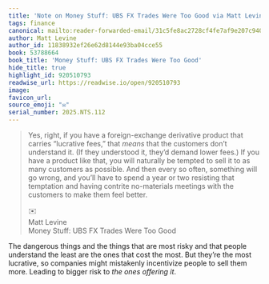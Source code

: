 ```yaml
---
title: 'Note on Money Stuff: UBS FX Trades Were Too Good via Matt Levine'
tags: finance
canonical: mailto:reader-forwarded-email/31c5fe8ac2728cf4fe7af9e207c94006
author: Matt Levine
author_id: 11838932ef26e62d8144e93ba04cce55
book: 53788664
book_title: 'Money Stuff: UBS FX Trades Were Too Good'
hide_title: true
highlight_id: 920510793
readwise_url: https://readwise.io/open/920510793
image:
favicon_url:
source_emoji: "✉️"
serial_number: 2025.NTS.112
---
```

> Yes, right, if you have a foreign-exchange derivative product that carries “lucrative fees,” that *means* that the customers don’t understand it. (If they understood it, they’d demand lower fees.) If you have a product like that, you will naturally be tempted to sell it to as many customers as possible. And then every so often, something will go wrong, and you’ll have to spend a year or two resisting that temptation and having contrite no-materials meetings with the customers to make them feel better.
> <div class="quoteback-footer"><div class="quoteback-avatar"><span class="mini-emoji"> ✉️</span></div><div class="quoteback-metadata"><div class="metadata-inner"><span style="display:none">FROM:</span><div aria-label="Matt Levine" class="quoteback-author"> Matt Levine</div><div aria-label="Money Stuff: UBS FX Trades Were Too Good" class="quoteback-title"> Money Stuff: UBS FX Trades Were Too Good</div></div></div></div>

The dangerous things and the things that are most risky and that people understand the least are the ones that cost the most. But they’re the most lucrative, so companies might mistakenly incentivize people to sell them more. Leading to bigger risk to _the ones offering it_.